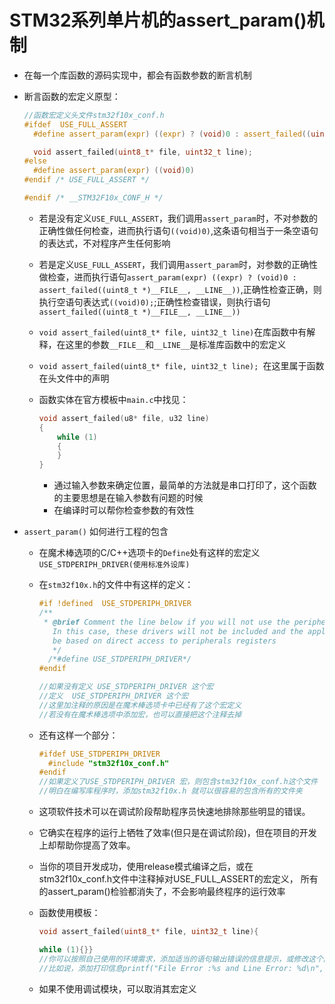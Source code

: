 # STM32系列单片机的assert_param()机制

- 在每一个库函数的源码实现中，都会有函数参数的断言机制

- 断言函数的宏定义原型：

  ```c
  //函数宏定义头文件stm32f10x_conf.h
  #ifdef  USE_FULL_ASSERT
    #define assert_param(expr) ((expr) ? (void)0 : assert_failed((uint8_t *)__FILE__, __LINE__))
  
    void assert_failed(uint8_t* file, uint32_t line);
  #else
    #define assert_param(expr) ((void)0)
  #endif /* USE_FULL_ASSERT */
  
  #endif /* __STM32F10x_CONF_H */
  ```

  - 若是没有定义`USE_FULL_ASSERT`，我们调用`assert_param`时，不对参数的正确性做任何检查，进而执行语句`((void)0)`,这条语句相当于一条空语句的表达式，不对程序产生任何影响

  - 若是定义`USE_FULL_ASSERT`，我们调用`assert_param`时，对参数的正确性做检查，进而执行语句`assert_param(expr) ((expr) ? (void)0 : assert_failed((uint8_t *)__FILE__, __LINE__))`,正确性检查正确，则执行空语句表达式`((void)0);`;正确性检查错误，则执行语句`assert_failed((uint8_t *)__FILE__, __LINE__))`

  - `void assert_failed(uint8_t* file, uint32_t line)`在库函数中有解释，在这里的参数`__FILE__`和`__LINE__`是标准库函数中的宏定义

  - `void assert_failed(uint8_t* file, uint32_t line); `在这里属于函数在头文件中的声明

  - 函数实体在官方模板中`main.c`中找见：

    ```c
    void assert_failed(u8* file, u32 line) 
    {   
    	while (1)
        { 
        }
    }
    ```

    - 通过输入参数来确定位置，最简单的方法就是串口打印了，这个函数的主要思想是在输入参数有问题的时候
    - 在编译时可以帮你检查参数的有效性

- `assert_param()` 如何进行工程的包含

  - 在魔术棒选项的C/C++选项卡的`Define`处有这样的宏定义`USE_STDPERIPH_DRIVER(使用标准外设库)`

  - 在`stm32f10x.h`的文件中有这样的定义：

    ```c
    #if !defined  USE_STDPERIPH_DRIVER
    /**
     * @brief Comment the line below if you will not use the peripherals drivers.
       In this case, these drivers will not be included and the application code will 
       be based on direct access to peripherals registers 
       */
      /*#define USE_STDPERIPH_DRIVER*/
    #endif
    
    //如果没有定义 USE_STDPERIPH_DRIVER 这个宏
    //定义  USE_STDPERIPH_DRIVER 这个宏
    //这里加注释的原因是在魔术棒选项卡中已经有了这个宏定义
    //若没有在魔术棒选项中添加宏，也可以直接把这个注释去掉
    ```

  - 还有这样一个部分：

    ```c
    #ifdef USE_STDPERIPH_DRIVER
      #include "stm32f10x_conf.h"
    #endif
    //如果定义了USE_STDPERIPH_DRIVER 宏，则包含stm32f10x_conf.h这个文件
    //明白在编写库程序时，添加stm32f10x.h 就可以很容易的包含所有的文件夹
    ```

  - 这项软件技术可以在调试阶段帮助程序员快速地排除那些明显的错误。 

  - 它确实在程序的运行上牺牲了效率(但只是在调试阶段)，但在项目的开发上却帮助你提高了效率。  

  - 当你的项目开发成功，使用release模式编译之后，或在stm32f10x_conf.h文件中注释掉对USE_FULL_ASSERT的宏定义， 所有的assert_param()检验都消失了，不会影响最终程序的运行效率 

  - 函数使用模板：

    ```c
    void assert_failed(uint8_t* file, uint32_t line){
    
    while (1){}}
    //你可以按照自己使用的环境需求，添加适当的语句输出错误的信息提示，或修改这个函数做出适当的错误处理。
    //比如说，添加打印信息printf("File Error :%s and Line Error: %d\n",*file,line,)
    ```

  -  如果不使用调试模块，可以取消其宏定义